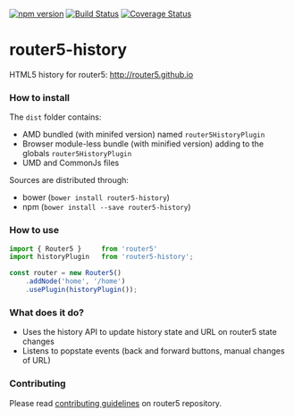 [![npm version](https://badge.fury.io/js/router5-history.svg)](https://badge.fury.io/js/router5-history)
[![Build Status](https://travis-ci.org/router5/router5-history.svg?branch=master)](https://travis-ci.org/router5/router5-history?branch=master)
[![Coverage Status](https://coveralls.io/repos/router5/router5-history/badge.svg?branch=master&service=github)](https://coveralls.io/github/router5/router5-history?branch=master)

# router5-history

HTML5 history for router5: http://router5.github.io

### How to install

The `dist` folder contains:
- AMD bundled (with minifed version) named `router5HistoryPlugin`
- Browser module-less bundle (with minified version) adding to the globals `router5HistoryPlugin`
- UMD and CommonJs files

Sources are distributed through:
- bower (`bower install router5-history`)
- npm (`bower install --save router5-history`)

### How to use

```javascript
import { Router5 }     from 'router5'
import historyPlugin   from 'router5-history';

const router = new Router5()
    .addNode('home', '/home')
    .usePlugin(historyPlugin());
```

### What does it do?

- Uses the history API to update history state and URL on router5 state changes
- Listens to popstate events (back and forward buttons, manual changes of URL)


### Contributing

Please read [contributing guidelines](https://github.com/router5/router5/blob/master/CONTRIBUTING.md) on router5 repository.
